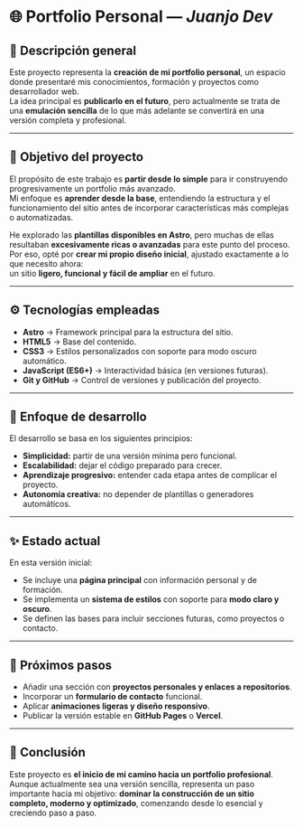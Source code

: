 # 🌐 Portfolio Personal — *Juanjo Dev*

## 🧭 Descripción general

Este proyecto representa la **creación de mi portfolio personal**, un espacio donde presentaré mis conocimientos, formación y proyectos como desarrollador web.  
La idea principal es **publicarlo en el futuro**, pero actualmente se trata de una **emulación sencilla** de lo que más adelante se convertirá en una versión completa y profesional.

---

## 🎯 Objetivo del proyecto

El propósito de este trabajo es **partir desde lo simple** para ir construyendo progresivamente un portfolio más avanzado.  
Mi enfoque es **aprender desde la base**, entendiendo la estructura y el funcionamiento del sitio antes de incorporar características más complejas o automatizadas.

He explorado las **plantillas disponibles en Astro**, pero muchas de ellas resultaban **excesivamente ricas o avanzadas** para este punto del proceso.  
Por eso, opté por **crear mi propio diseño inicial**, ajustado exactamente a lo que necesito ahora:  
un sitio **ligero, funcional y fácil de ampliar** en el futuro.

---

## ⚙️ Tecnologías empleadas

- **Astro** → Framework principal para la estructura del sitio.  
- **HTML5** → Base del contenido.  
- **CSS3** → Estilos personalizados con soporte para modo oscuro automático.  
- **JavaScript (ES6+)** → Interactividad básica (en versiones futuras).  
- **Git y GitHub** → Control de versiones y publicación del proyecto.  

---

## 🧠 Enfoque de desarrollo

El desarrollo se basa en los siguientes principios:

- **Simplicidad:** partir de una versión mínima pero funcional.  
- **Escalabilidad:** dejar el código preparado para crecer.  
- **Aprendizaje progresivo:** entender cada etapa antes de complicar el proyecto.  
- **Autonomía creativa:** no depender de plantillas o generadores automáticos.  

---

## ✨ Estado actual

En esta versión inicial:
- Se incluye una **página principal** con información personal y de formación.  
- Se implementa un **sistema de estilos** con soporte para **modo claro y oscuro**.  
- Se definen las bases para incluir secciones futuras, como proyectos o contacto.  

---

## 🚀 Próximos pasos

- Añadir una sección con **proyectos personales y enlaces a repositorios**.  
- Incorporar un **formulario de contacto** funcional.  
- Aplicar **animaciones ligeras y diseño responsivo**.  
- Publicar la versión estable en **GitHub Pages** o **Vercel**.  

---

## 💬 Conclusión

Este proyecto es **el inicio de mi camino hacia un portfolio profesional**.  
Aunque actualmente sea una versión sencilla, representa un paso importante hacia mi objetivo: **dominar la construcción de un sitio completo, moderno y optimizado**, comenzando desde lo esencial y creciendo paso a paso.

